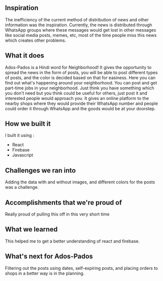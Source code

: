## Inspiration
The inefficiency of the current method of distribution of news and other information was the inspiration. Currently, the news is distributed through WhatsApp groups where these messages would get lost in other messages like social media posts, memes, etc, most of the time people miss this news which creates other problems.

## What it does
Ados-Pados is a Hindi word for Neighborhood! 
It gives the opportunity to spread the news in the form of posts, you will be able to post different types of posts, and the color is decided based on that for easiness. Here you can find out what's happening around your neighborhood. You can post and get part-time jobs in your neighborhood. Just think you have something which you don't need but you think could be useful for others, just post it and interested people would approach you. 
It gives an online platform to the nearby shops where they would provide their WhatsApp number and people could order it through WhatsApp and the goods would be at your doorstep. 

## How we built it
I built it using :
* React
* Firebase
* Javascript

## Challenges we ran into
Adding the data with and without images, and different colors for the posts was a challenge.

## Accomplishments that we're proud of
Really proud of pulling this off in this very short time

## What we learned
This helped me to get a better understanding of react and firebase.

## What's next for Ados-Pados
Filtering out the posts using dates, self-expiring posts, and placing orders to shops in a better way is in the planning.